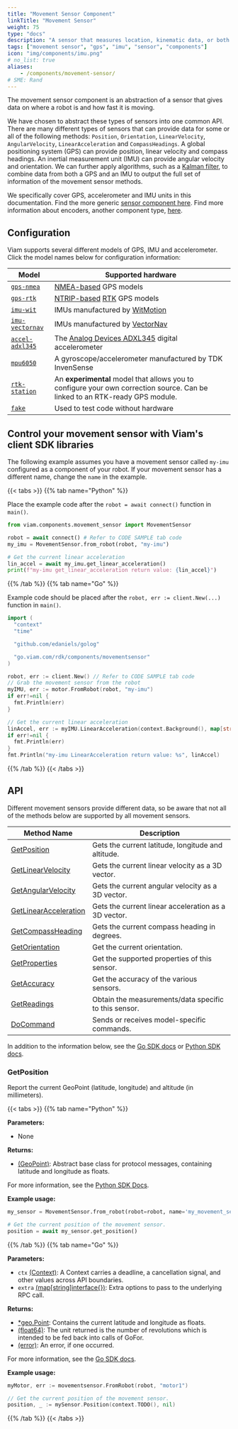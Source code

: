 ```yaml
---
title: "Movement Sensor Component"
linkTitle: "Movement Sensor"
weight: 75
type: "docs"
description: "A sensor that measures location, kinematic data, or both."
tags: ["movement sensor", "gps", "imu", "sensor", "components"]
icon: "img/components/imu.png"
# no_list: true
aliases:
    - /components/movement-sensor/
# SME: Rand
---
```


The movement sensor component is an abstraction of a sensor that gives data on where a robot is and how fast it is moving.

We have chosen to abstract these types of sensors into one common API.
There are many different types of sensors that can provide data for some or all of the following methods: `Position`, `Orientation`, `LinearVelocity`, `AngularVelocity`, `LinearAcceleration` and `CompassHeadings`.
A global positioning system (GPS) can provide position, linear velocity and compass headings.
An inertial measurement unit (IMU) can provide angular velocity and orientation.
We can further apply algorithms, such as a [Kalman filter](https://en.wikipedia.org/wiki/Kalman_filter), to combine data from both a GPS and an IMU to output the full set of information of the movement sensor methods.

We specifically cover GPS, accelerometer and IMU units in this documentation.
Find the more generic [sensor component here](/components/sensor/).
Find more information about encoders, another component type, [here](/components/encoder/).

## Configuration

Viam supports several different models of GPS, IMU and accelerometer.
Click the model names below for configuration information:

Model | Supported hardware <a name="model-table"></a>
---------- | ------------------
[`gps-nmea`](./gps/gps-nmea/) | [NMEA-based](https://en.wikipedia.org/wiki/NMEA_0183) GPS models
[`gps-rtk`](./gps/gps-rtk/) | [NTRIP-based](https://en.wikipedia.org/wiki/Networked_Transport_of_RTCM_via_Internet_Protocol) [RTK](https://en.wikipedia.org/wiki/Real-time_kinematic_positioning) GPS models
[`imu-wit`](./imu/imu-wit/) | IMUs manufactured by [WitMotion](https://witmotion-sensor.com/)
[`imu-vectornav`](./imu/imu-wit) | IMUs manufactured by [VectorNav](https://www.vectornav.com/products)
[`accel-adxl345`](./accel-adxl345) | The [Analog Devices ADXL345](https://www.analog.com/en/products/adxl345.html) digital accelerometer
[`mpu6050`](./mpu6050/) | A gyroscope/accelerometer manufactured by TDK InvenSense
[`rtk-station`](./rtk-station/) | An **experimental** model that allows you to configure your own correction source. Can be linked to an RTK-ready GPS module.
[`fake`](./fake/) | Used to test code without hardware

## Control your movement sensor with Viam's client SDK libraries

The following example assumes you have a movement sensor called `my-imu` configured as a component of your robot.
If your movement sensor has a different name, change the `name` in the example.

{{< tabs >}}
{{% tab name="Python" %}}

Place the example code after the `robot = await connect()` function in `main()`.

```python
from viam.components.movement_sensor import MovementSensor

robot = await connect() # Refer to CODE SAMPLE tab code
my_imu = MovementSensor.from_robot(robot, "my-imu")

# Get the current linear acceleration
lin_accel = await my_imu.get_linear_acceleration()
print(f"my-imu get_linear_acceleration return value: {lin_accel}")
```

{{% /tab %}}
{{% tab name="Go" %}}

Example code should be placed after the `robot, err := client.New(...)` function in `main()`.

```go
import (
  "context"
  "time"

  "github.com/edaniels/golog"

  "go.viam.com/rdk/components/movementsensor"
)

robot, err := client.New() // Refer to CODE SAMPLE tab code
// Grab the movement sensor from the robot
myIMU, err := motor.FromRobot(robot, "my-imu")
if err!=nil { 
  fmt.Println(err) 
}

// Get the current linear acceleration
linAccel, err := myIMU.LinearAcceleration(context.Background(), map[string]interface{}{})
if err!=nil { 
  fmt.Println(err) 
}
fmt.Println("my-imu LinearAcceleration return value: %s", linAccel)
```

{{% /tab %}}
{{< /tabs >}}

## API

Different movement sensors provide different data, so be aware that not all of the methods below are supported by all movement sensors.

Method Name | Description
----------- | -----------
[GetPosition](#getposition) | Gets the current latitude, longitude and altitude.
[GetLinearVelocity](#getlinearvelocity) | Gets the current linear velocity as a 3D vector.
[GetAngularVelocity](#getangularvelocity) | Gets the current angular velocity as a 3D vector.
[GetLinearAcceleration](#getlinearacceleration) | Gets the current linear acceleration as a 3D vector.
[GetCompassHeading](#getcompassheading) | Gets the current compass heading in degrees.
[GetOrientation](#getorientation) | Get the current orientation.
[GetProperties](#getproperties) | Get the supported properties of this sensor.
[GetAccuracy](#getaccuracy) | Get the accuracy of the various sensors.
[GetReadings](#getreadings) | Obtain the measurements/data specific to this sensor.
[DoCommand](#docommand) | Sends or receives model-specific commands.

In addition to the information below, see the [Go SDK docs](https://pkg.go.dev/go.viam.com/rdk/components/movementsensor#MovementSensor)
or [Python SDK docs](https://python.viam.dev/autoapi/viam/components/movement_sensor/index.html#).

### GetPosition

Report the current GeoPoint (latitude, longitude) and altitude (in millimeters).

{{< tabs >}}
{{% tab name="Python" %}}

**Parameters:**

- None

**Returns:**

- [(GeoPoint)](https://python.viam.dev/autoapi/viam/components/movement_sensor/index.html#viam.components.movement_sensor.GeoPoint): Abstract base class for protocol messages, containing latitude and longitude as floats.

For more information, see the [Python SDK Docs](https://python.viam.dev/autoapi/viam/components/motor/index.html#viam.components.motor.Motor.get_position).

**Example usage:**

```python
my_sensor = MovementSensor.from_robot(robot=robot, name='my_movement_sensor')

# Get the current position of the movement sensor.
position = await my_sensor.get_position()
```

{{% /tab %}}
{{% tab name="Go" %}}

**Parameters:**

- `ctx` [(Context)](https://pkg.go.dev/context): A Context carries a deadline, a cancellation signal, and other values across API boundaries.
- `extra` [(map[string]interface{})](https://pkg.go.dev/google.golang.org/protobuf/types/known/structpb): Extra options to pass to the underlying RPC call.

**Returns:**

<!-- does this also return altitude or not? -->
- [*geo.Point](https://pkg.go.dev/github.com/kellydunn/golang-geo#Point): Contains the current latitude and longitude as floats.
- [(float64)](https://pkg.go.dev/builtin#float64): The unit returned is the number of revolutions which is intended to be fed back into calls of GoFor.
- [(error)](https://pkg.go.dev/builtin#error): An error, if one occurred.

For more information, see the [Go SDK docs](https://pkg.go.dev/go.viam.com/rdk/components/motor#Motor).

**Example usage:**

```go
myMotor, err := movementsensor.FromRobot(robot, "motor1")

// Get the current position of the movement sensor.
position, _ := mySensor.Position(context.TODO(), nil)
```

{{% /tab %}}
{{< /tabs >}}
